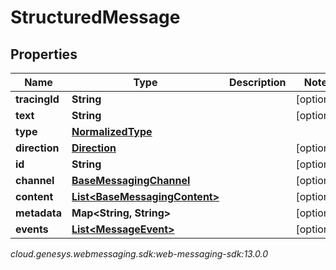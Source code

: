 # StructuredMessage


## Properties

| Name | Type | Description | Notes |
| ------------ | ------------- | ------------- | ------------- |
| **tracingId** | **String** |  |  [optional] |
| **text** | **String** |  |  [optional] |
| **type** | [**NormalizedType**](NormalizedType) |  |  |
| **direction** | [**Direction**](Direction) |  |  [optional] |
| **id** | **String** |  |  [optional] |
| **channel** | [**BaseMessagingChannel**](BaseMessagingChannel) |  |  [optional] |
| **content** | [**List&lt;BaseMessagingContent&gt;**](BaseMessagingContent) |  |  [optional] |
| **metadata** | **Map&lt;String, String&gt;** |  |  [optional] |
| **events** | [**List&lt;MessageEvent&gt;**](MessageEvent) |  |  [optional] |




_cloud.genesys.webmessaging.sdk:web-messaging-sdk:13.0.0_
